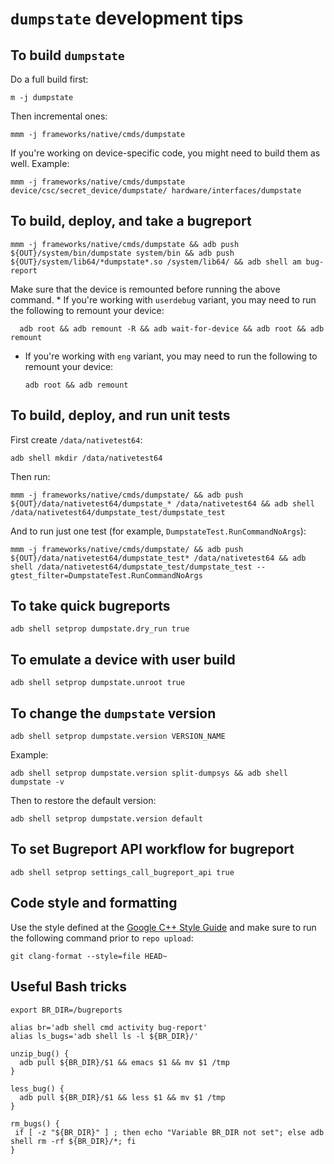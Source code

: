 # `dumpstate` development tips

## To build `dumpstate`

Do a full build first:

```
m -j dumpstate
```

Then incremental ones:

```
mmm -j frameworks/native/cmds/dumpstate
```

If you're working on device-specific code, you might need to build them as well.
Example:

```
mmm -j frameworks/native/cmds/dumpstate device/csc/secret_device/dumpstate/ hardware/interfaces/dumpstate
```

## To build, deploy, and take a bugreport

```
mmm -j frameworks/native/cmds/dumpstate && adb push ${OUT}/system/bin/dumpstate system/bin && adb push ${OUT}/system/lib64/*dumpstate*.so /system/lib64/ && adb shell am bug-report
```

Make sure that the device is remounted before running the above command. * If
you're working with `userdebug` variant, you may need to run the following to
remount your device:

```
  adb root && adb remount -R && adb wait-for-device && adb root && adb remount
```

*   If you're working with `eng` variant, you may need to run the following to
    remount your device:

    ```
    adb root && adb remount
    ```

## To build, deploy, and run unit tests

First create `/data/nativetest64`:

```
adb shell mkdir /data/nativetest64
```

Then run:

```
mmm -j frameworks/native/cmds/dumpstate/ && adb push ${OUT}/data/nativetest64/dumpstate_* /data/nativetest64 && adb shell /data/nativetest64/dumpstate_test/dumpstate_test
```

And to run just one test (for example, `DumpstateTest.RunCommandNoArgs`):

```
mmm -j frameworks/native/cmds/dumpstate/ && adb push ${OUT}/data/nativetest64/dumpstate_test* /data/nativetest64 && adb shell /data/nativetest64/dumpstate_test/dumpstate_test --gtest_filter=DumpstateTest.RunCommandNoArgs
```

## To take quick bugreports

```
adb shell setprop dumpstate.dry_run true
```

## To emulate a device with user build

```
adb shell setprop dumpstate.unroot true
```

## To change the `dumpstate` version

```
adb shell setprop dumpstate.version VERSION_NAME
```

Example:

```
adb shell setprop dumpstate.version split-dumpsys && adb shell dumpstate -v
```

Then to restore the default version:

```
adb shell setprop dumpstate.version default
```

## To set Bugreport API workflow for bugreport

```
adb shell setprop settings_call_bugreport_api true
```

## Code style and formatting

Use the style defined at the
[Google C++ Style Guide](https://google.github.io/styleguide/cppguide.html) and
make sure to run the following command prior to `repo upload`:

```
git clang-format --style=file HEAD~
```

## Useful Bash tricks

```
export BR_DIR=/bugreports

alias br='adb shell cmd activity bug-report'
alias ls_bugs='adb shell ls -l ${BR_DIR}/'

unzip_bug() {
  adb pull ${BR_DIR}/$1 && emacs $1 && mv $1 /tmp
}

less_bug() {
  adb pull ${BR_DIR}/$1 && less $1 && mv $1 /tmp
}

rm_bugs() {
 if [ -z "${BR_DIR}" ] ; then echo "Variable BR_DIR not set"; else adb shell rm -rf ${BR_DIR}/*; fi
}

```
